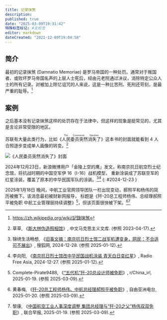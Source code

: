 ```yaml
---
title: 记录抹煞
description:
published: true
date: "2025-03-09T19:31:42"
特殊标签标记: #无标签
editor: markdown
dateCreated: "2021-12-09T19:04:58"
---
```


## 简介

最初的记录抹煞 (Damnatio Memoriae) 是罗马帝国的一种处罚。通常对于叛国者、或败坏罗马帝国名声的上层人士死后，经由元老院通过决议，消除特定公众人士的所有记录。对被加上除忆诅咒的人来说，这是一种比苦刑、死刑还苛刻，是最严重的耻辱。[^wiki]

[^wiki]: <https://zh.wikipedia.org/wiki/記錄抹煞>

## 案例

之后基本没有记录抹煞这样的处罚存在于法律中，但这样的现象是挺常见的，尤其是言论非常受限的地区。

苏联有大量此类行为，比如《<ruby>人民委员突然消失了<rt>The Commissar Vanishes</rt></ruby>》这本书的封面就能看到 4 人合照逐步变成单人画像的转变。[^stalin]

[^stalin]: 草草, 《[斯大林伪造照相馆](https://web.archive.org/web/20230320013938/https://www.marxists.org/chinese/albums/stalin/index.htm)》, 中文马克思主义文库. (参照 2023-04-17).

![《人民委员突然消失了》封面](https://s3.tebi.io/ggame/ShareX/rule_记录抹煞_The_Commissar_Vanishes.jpg)

2024年12月23日，新浪微博用户「金陵上空的鹰」发文，称南京抗日航空烈士纪念馆，将抗战时期的中国空军伊 16（I-16）战机模型，
重新涂装成了苏联空军的红星涂装，覆盖了原本的中华民国军队的涂装。[^23775][^30820]
{: #2024-12-23 }

[^23775]: 锦绣生活畅想, 《[旧事文摘：南京抗日烈士馆二战军机遭变身，网民：不合适可不展出](https://web.archive.org/web/20250112135449/https://www.sohu.com/a/842740306_121123775)》, 搜狐网, 2024-12-28. (参照 2025-01-12).

[^30820]: 李向阳, 《[南京抗日烈士馆改中华民国战机涂装 青天白日变红星](https://www.rfa.org/cantonese/news/china-plane-flag-chinese-nationalist-communist-history-revise-12272024030820.html)》, Radio Free Asia, 2024-12-27. (参照 2025-01-12).

2025年1月18日 晚间，中航工业官网领导团队一栏出现变动，郝照平和杨伟的简历被撤下。该消息最初被财新网报导，
标题是《歼-20总工程师杨伟、总经理郝照平被免职 中航工业管理层持续调整》[^4vu5r]，但该页面很快被下架。[^04650][^57855]

[^57855]: 黎康, 《[中国航空工业人事深度调整 集团总经理与“歼-20之父”杨伟双双免职](https://web.archive.org/web/20250126132755/https://www.zaobao.com.sg/news/china/story20250119-5757855)》, 联合早报, 2025-01-19. (参照 2025-03-09).

[^04650]: 黄春梅, 《[歼-20总工程师杨伟、中航总经理郝照平被免职](https://web.archive.org/web/20250130104650/https://www.rfa.org/mandarin/zhengzhi/2025/01/20/china-j20aircraft-engineer-pla-corruption/)》, 自由亚洲电台, 2025-01-20. (参照 2025-03-09).

[^4vu5r]: Complete-Pirate9488, 《[“五代机”歼-20总设计师被免职](https://web.archive.org/web/20250302100518/https://www.reddit.com/r/China_irl/comments/1i4vu5r/五代机歼20总设计师被免职/)》, r/China_irl, 2025-01-19. (参照 2025-03-09).
